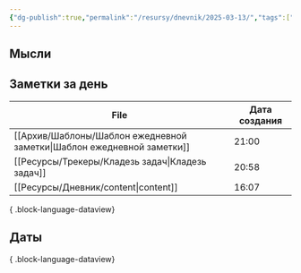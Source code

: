 ```yaml
---
{"dg-publish":true,"permalink":"/resursy/dnevnik/2025-03-13/","tags":["Ежедневнаязаметка"]}
---
```


## Мысли
## Заметки за день
| File                                                                      | Дата создания |
| ------------------------------------------------------------------------- | ------------- |
| [[Архив/Шаблоны/Шаблон ежедневной заметки\|Шаблон ежедневной заметки]] | 21:00         |
| [[Ресурсы/Трекеры/Кладезь задач\|Кладезь задач]]                       | 20:58         |
| [[Ресурсы/Дневник/content\|content]]                                   | 16:07         |

{ .block-language-dataview}
## Даты 

{ .block-language-dataview}
